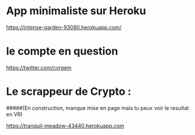 # App minimaliste sur Heroku 

https://intense-garden-93080.herokuapp.com/

# le compte en question

https://twitter.com/cvrgem


# Le scrappeur de Crypto : 

#####(En construction, manque mise en page mais tu peux voir le resultat en VR)

https://tranquil-meadow-43440.herokuapp.com



